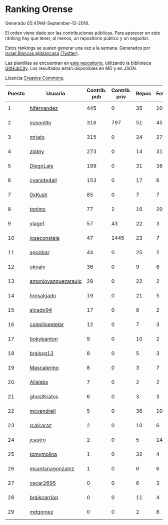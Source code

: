 # Ranking Orense

Generado 05:47AM-September-12-2018.

El orden viene dado por las contribuciones públicas. Para aparecer en este ránking hay que tener, al menos, un repositorio público y un seguidor.

Estos ránkings se suelen generar una vez a la semana. Generados por [Israel Blancas @iblancasa](https://github.com/iblancasa/) [(Twitter)](https://twitter.com/iblancasa).

Las plantillas se encuentran en [este repositorio](https://github.com/iblancasa/GH-Spanish-Ranking), utilizando la biblioteca [GitHubCity](https://github.com/iblancasa/GitHubCity). Los resultados están disponibles en MD y en JSON.

Licencia [Creative Commons](https://creativecommons.org/licenses/by/4.0/).

| Puesto   |  Usuario  | Contrib. pub | Contrib. priv |Repos| Followers | Desde |  Avatar  |
|----------|-----------|--------------|---------------|-----|-----------|-------|----------|
|1|[hlfernandez](https://github.com/hlfernandez)|445|0|35|10|2013-01-31|![hlfernandez]()|
|2|[eusonlito](https://github.com/eusonlito)|316|797|51|45|2011-03-01|![eusonlito]()|
|3|[mrjato](https://github.com/mrjato)|315|0|24|27|2013-01-31|![mrjato]()|
|4|[zlotny](https://github.com/zlotny)|273|0|14|31|2013-12-10|![zlotny]()|
|5|[DiegoLale](https://github.com/DiegoLale)|199|0|31|38|2014-01-07|![DiegoLale]()|
|6|[cyanide4all](https://github.com/cyanide4all)|153|0|17|6|2015-10-13|![cyanide4all]()|
|7|[0xKush](https://github.com/0xKush)|85|0|7|7|2014-10-26|![0xKush]()|
|8|[tonimc](https://github.com/tonimc)|77|2|16|20|2011-04-25|![tonimc]()|
|9|[ylagef](https://github.com/ylagef)|57|43|22|3|2015-11-24|![ylagef]()|
|10|[joseconstela](https://github.com/joseconstela)|47|1445|23|7|2014-01-13|![joseconstela]()|
|11|[agonbar](https://github.com/agonbar)|44|0|25|2|2012-03-19|![agonbar]()|
|12|[oknalv](https://github.com/oknalv)|36|0|9|6|2014-12-05|![oknalv]()|
|13|[antoniovazquezaraujo](https://github.com/antoniovazquezaraujo)|28|0|22|2|2011-08-17|![antoniovazquezaraujo]()|
|14|[hrosalgado](https://github.com/hrosalgado)|19|0|21|5|2014-11-24|![hrosalgado]()|
|15|[alcado94](https://github.com/alcado94)|17|0|8|2|2016-05-05|![alcado94]()|
|16|[colmilloestelar](https://github.com/colmilloestelar)|12|0|7|3|2015-10-13|![colmilloestelar]()|
|17|[bokybanton](https://github.com/bokybanton)|9|0|10|2|2012-08-09|![bokybanton]()|
|18|[braissg13](https://github.com/braissg13)|8|0|5|3|2016-11-03|![braissg13]()|
|19|[Mascalerino](https://github.com/Mascalerino)|8|0|3|7|2014-12-05|![Mascalerino]()|
|20|[Alialabs](https://github.com/Alialabs)|7|0|2|2|2018-05-11|![Alialabs]()|
|21|[ghostKratos](https://github.com/ghostKratos)|6|0|3|3|2012-03-02|![ghostKratos]()|
|22|[mcvendrell](https://github.com/mcvendrell)|5|0|36|10|2012-06-18|![mcvendrell]()|
|23|[rcalcaraz](https://github.com/rcalcaraz)|2|0|10|6|2013-10-24|![rcalcaraz]()|
|24|[jcastro](https://github.com/jcastro)|2|0|5|14|2010-01-26|![jcastro]()|
|25|[tomymolina](https://github.com/tomymolina)|1|0|32|4|2012-01-06|![tomymolina]()|
|26|[msantanagonzalez](https://github.com/msantanagonzalez)|1|0|6|6|2014-09-22|![msantanagonzalez]()|
|27|[oscar2695](https://github.com/oscar2695)|0|0|6|3|2013-10-24|![oscar2695]()|
|28|[braiscarrion](https://github.com/braiscarrion)|0|0|11|4|2013-12-29|![braiscarrion]()|
|29|[mdgomez](https://github.com/mdgomez)|0|0|2|8|2014-11-26|![mdgomez]()|
